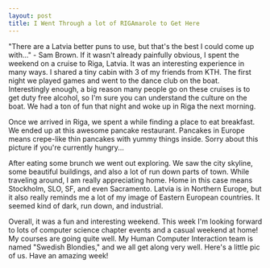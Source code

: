 ```yaml
---
layout: post
title: I Went Through a lot of RIGAmarole to Get Here
---
```


"There are a Latvia better puns to use, but that's the best I could come up with..." - Sam Brown.
If it wasn't already painfully obvious, I spent the weekend on a cruise to Riga, Latvia. It was
an interesting experience in many ways. I shared a tiny cabin with 3 of my friends from KTH. 
The first night we played games and went to the dance club on the boat. Interestingly enough, a big reason many
people go on these cruises is to get duty free alcohol, so I'm sure you can understand the 
culture on the boat. We had a ton of fun that night and woke up in Riga the next morning. 

Once we arrived in Riga, we spent a while finding a place to eat breakfast. We ended up at this 
awesome pancake restaurant. Pancakes in Europe means crepe-like thin pancakes with yummy things inside.
Sorry about this picture if you're currently hungry...

After eating some brunch we went out exploring. We saw the city skyline, some beautiful buildings, 
and also a lot of run down parts of town. While traveling around, I am really appreciating home. Home 
in this case means Stockholm, SLO, SF, and even Sacramento. Latvia is in Northern Europe, but it also 
really reminds me a lot of my image of Eastern European countries. It seemed kind of dark, 
run down, and industrial. 

Overall, it was a fun and interesting weekend. This week I'm looking forward to lots of computer
science chapter events and a casual weekend at home! My courses are going quite well. My Human Computer
Interaction team is named "Swedish Blondies," and we all get along very well. Here's a little pic of us. 
Have an amazing week!